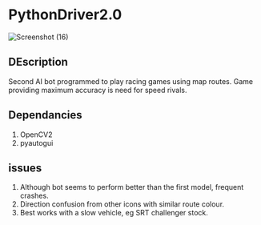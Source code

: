 # PythonDriver2.0

![Screenshot (16)](https://user-images.githubusercontent.com/86948682/204145588-464f4b9c-05d7-4ba7-ac91-33b2f8442b0b.png)

## DEscription
Second AI bot programmed to play racing games using map routes.
Game providing maximum accuracy is need for speed rivals.

## Dependancies
1. OpenCV2
2. pyautogui

## issues
1. Although bot seems to perform better than the first model, frequent crashes.
2. Direction confusion from other icons with similar route colour.
3. Best works with a slow vehicle, eg SRT challenger stock.

